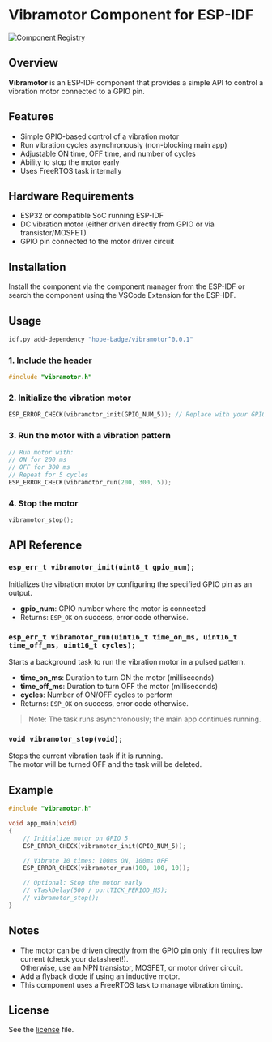 # Vibramotor Component for ESP-IDF

[![Component Registry](https://components.espressif.com/components/hope-badge/vibramotor/badge.svg)](https://components.espressif.com/components/hope-badge/vibramotor)

## Overview

**Vibramotor** is an ESP-IDF component that provides a simple API to control a vibration motor connected to a GPIO pin.

## Features

- Simple GPIO-based control of a vibration motor
- Run vibration cycles asynchronously (non-blocking main app)
- Adjustable ON time, OFF time, and number of cycles
- Ability to stop the motor early
- Uses FreeRTOS task internally

## Hardware Requirements

- ESP32 or compatible SoC running ESP-IDF
- DC vibration motor (either driven directly from GPIO or via transistor/MOSFET)
- GPIO pin connected to the motor driver circuit

## Installation

Install the component via the component manager from the ESP-IDF or search the component using the VSCode Extension for the ESP-IDF.

## Usage

```bash
idf.py add-dependency "hope-badge/vibramotor^0.0.1"
```

### 1. Include the header

```c
#include "vibramotor.h"
```

### 2. Initialize the vibration motor

```c
ESP_ERROR_CHECK(vibramotor_init(GPIO_NUM_5)); // Replace with your GPIO pin
```

### 3. Run the motor with a vibration pattern

```c
// Run motor with:
// ON for 200 ms
// OFF for 300 ms
// Repeat for 5 cycles
ESP_ERROR_CHECK(vibramotor_run(200, 300, 5));
```

### 4. Stop the motor

```c
vibramotor_stop();
```

## API Reference

### `esp_err_t vibramotor_init(uint8_t gpio_num);`

Initializes the vibration motor by configuring the specified GPIO pin as an output.

- **gpio_num**: GPIO number where the motor is connected  
- Returns: `ESP_OK` on success, error code otherwise.

### `esp_err_t vibramotor_run(uint16_t time_on_ms, uint16_t time_off_ms, uint16_t cycles);`

Starts a background task to run the vibration motor in a pulsed pattern.

- **time_on_ms**: Duration to turn ON the motor (milliseconds)  
- **time_off_ms**: Duration to turn OFF the motor (milliseconds)  
- **cycles**: Number of ON/OFF cycles to perform  
- Returns: `ESP_OK` on success, error code otherwise.

> Note: The task runs asynchronously; the main app continues running.

### `void vibramotor_stop(void);`

Stops the current vibration task if it is running.  
The motor will be turned OFF and the task will be deleted.

## Example

```c
#include "vibramotor.h"

void app_main(void)
{
    // Initialize motor on GPIO 5
    ESP_ERROR_CHECK(vibramotor_init(GPIO_NUM_5));

    // Vibrate 10 times: 100ms ON, 100ms OFF
    ESP_ERROR_CHECK(vibramotor_run(100, 100, 10));

    // Optional: Stop the motor early
    // vTaskDelay(500 / portTICK_PERIOD_MS);
    // vibramotor_stop();
}
```

## Notes

- The motor can be driven directly from the GPIO pin only if it requires low current (check your datasheet!).  
  Otherwise, use an NPN transistor, MOSFET, or motor driver circuit.
- Add a flyback diode if using an inductive motor.
- This component uses a FreeRTOS task to manage vibration timing.

## License

See the [license](LICENSE) file.
